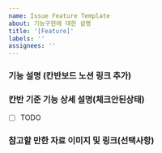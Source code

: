 ```yaml
---
name: Issue Feature Template
about: 기능구현에 대한 설명
title: '[Feature]'
labels: ''
assignees: ''
---
```


### 기능 설명 (칸반보드 노션 링크 추가)

### 칸반 기준 기능 상세 설명(체크안된상태)

- [ ] TODO

### 참고할 만한 자료 이미지 및 링크(선택사항)
